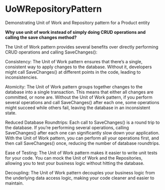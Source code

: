 # UoWRepositoryPattern
Demonstrating Unit of Work and Repository pattern for a Product entity

<b>Why use unit of work instead of simply doing CRUD operations and calling the save changes method?</b>

The Unit of Work pattern provides several benefits over directly performing CRUD operations and calling SaveChanges():

Consistency: The Unit of Work pattern ensures that there’s a single, consistent way to apply changes to the database. Without it, developers might call SaveChanges() at different points in the code, leading to inconsistencies.

Atomicity: The Unit of Work pattern groups together changes to the database into a single transaction. This means that either all changes are committed, or none are. Without the Unit of Work pattern, if you perform several operations and call SaveChanges() after each one, some operations might succeed while others fail, leaving the database in an inconsistent state.

Reduced Database Roundtrips: Each call to SaveChanges() is a round trip to the database. If you’re performing several operations, calling SaveChanges() after each one can significantly slow down your application. With the Unit of Work pattern, you can perform all your operations first, and then call SaveChanges() once, reducing the number of database roundtrips.

Ease of Testing: The Unit of Work pattern makes it easier to write unit tests for your code. You can mock the Unit of Work and the Repositories, allowing you to test your business logic without hitting the database.

Decoupling: The Unit of Work pattern decouples your business logic from the underlying data access logic, making your code cleaner and easier to maintain.
